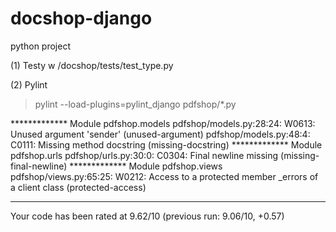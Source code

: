 # docshop-django
python project

(1) Testy w /docshop/tests/test_type.py

(2) Pylint
> pylint --load-plugins=pylint_django pdfshop/*.py

************* Module pdfshop.models
pdfshop/models.py:28:24: W0613: Unused argument 'sender' (unused-argument)
pdfshop/models.py:48:4: C0111: Missing method docstring (missing-docstring)
************* Module pdfshop.urls
pdfshop/urls.py:30:0: C0304: Final newline missing (missing-final-newline)
************* Module pdfshop.views
pdfshop/views.py:65:25: W0212: Access to a protected member _errors of a client class (protected-access)

------------------------------------------------------------------
Your code has been rated at 9.62/10 (previous run: 9.06/10, +0.57)

